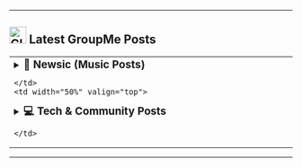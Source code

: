 ---

<h2><img src="https://raw.githubusercontent.com/Tarikul-Islam-Anik/Animated-Fluent-Emojis/master/Emojis/Travel%20and%20places/Glowing%20Star.png" alt="Glowing Star" width="30" height="30" /> Latest GroupMe Posts</h2>

<table width="100%">
  <tr>
    <td width="50%" valign="top">

<details>
<summary>
  <h3 style="display: inline;">🎵 Newsic (Music Posts)</h3>
</summary>
</details>

    </td>
    <td width="50%" valign="top">

<details>
<summary>
  <h3 style="display: inline;">💻 Tech & Community Posts</h3>
</summary>
</details>

    </td>
  </tr>
</table>

---
